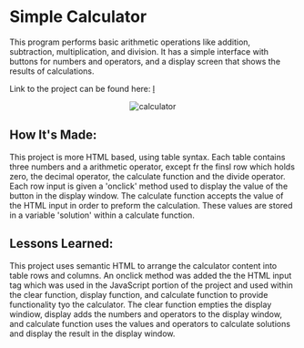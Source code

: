 <h1>Simple Calculator</h1>

<p>
This program performs basic arithmetic operations like addition, subtraction, multiplication, and division. 
It has a simple interface with buttons for numbers and operators, and a display screen that shows the 
results of calculations.
</p>

<span>
Link to the project can be found here: <a href="">
l</a>
</span>

<p align="center">
     <img src="https://www.shutterstock.com/image-vector/basic-calculator-set-digits-isolated-260nw-1496585849.jpg" alt="calculator">
</p>

<h2>
How It's Made:
</h2>

<p>
This project is more HTML based, using table syntax.  Each table contains three numbers and a arithmetic
operator, except fr the finsl row which holds zero, the decimal operator, the calculate function and the 
divide operator. Each row input is given a 'onclick' method used to display the value of the button in the 
display window. The calculate function accepts the value of the HTML input in order to preform the 
calculation.   These values are stored in a variable 'solution' within a calculate function. 


</p>

<h2>
Lessons Learned:
</h2>

<p>
This project uses semantic HTML to arrange the calculator content into table rows and columns.  An onclick
method was added the the HTML input tag which was used in the JavaScript portion of the project and 
used within the clear function, display function, and calculate function to provide functionality tyo the calculator.  
The clear function empties the display windiow, display adds the numbers and operators to the display window,
and calculate function uses the values and operators to calculate solutions and display the result in the display window.

</p>
